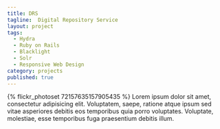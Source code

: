 ```yaml
---
title: DRS
tagline:  Digital Repository Service
layout: project
tags:
  - Hydra
  - Ruby on Rails
  - Blacklight
  - Solr
  - Responsive Web Design
category: projects
published: true
---
```

{% flickr_photoset 72157635157905435 %}
Lorem ipsum dolor sit amet, consectetur adipisicing elit. Voluptatem, saepe, ratione atque ipsum sed vitae asperiores debitis eos temporibus quia porro voluptates. Voluptate, molestiae, esse temporibus fuga praesentium debitis illum.

